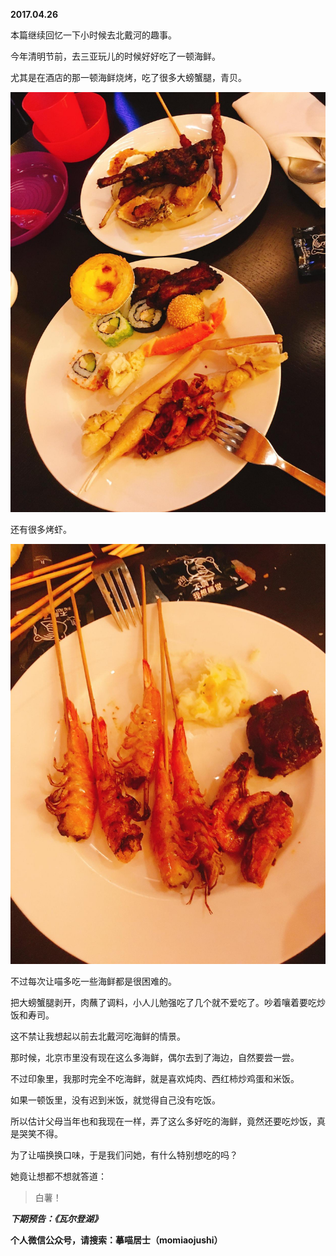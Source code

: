 
          
            
**2017.04.26**

本篇继续回忆一下小时候去北戴河的趣事。

今年清明节前，去三亚玩儿的时候好好吃了一顿海鲜。

尤其是在酒店的那一顿海鲜烧烤，吃了很多大螃蟹腿，青贝。




![](img/51001-564f2f7ee0921fe7.jpg)




还有很多烤虾。




![](img/51001-6af2554936dd3662.jpg)




不过每次让喵多吃一些海鲜都是很困难的。

把大螃蟹腿剥开，肉蘸了调料，小人儿勉强吃了几个就不爱吃了。吵着嚷着要吃炒饭和寿司。

这不禁让我想起以前去北戴河吃海鲜的情景。

那时候，北京市里没有现在这么多海鲜，偶尔去到了海边，自然要尝一尝。

不过印象里，我那时完全不吃海鲜，就是喜欢炖肉、西红柿炒鸡蛋和米饭。

如果一顿饭里，没有迟到米饭，就觉得自己没有吃饭。

所以估计父母当年也和我现在一样，弄了这么多好吃的海鲜，竟然还要吃炒饭，真是哭笑不得。

为了让喵换换口味，于是我们问她，有什么特别想吃的吗？

她竟让想都不想就答道：
>白薯！




***下期预告：《瓦尔登湖》***


**个人微信公众号，请搜索：摹喵居士（momiaojushi）**

          
        
